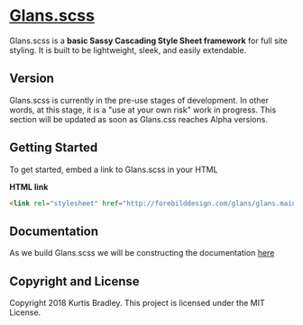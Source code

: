 # [Glans.scss](http://forebilddesign.com/glans/glans.html)
Glans.scss is a **basic Sassy Cascading Style Sheet framework** for full site styling. It is built to be lightweight, sleek, and easily extendable.

## Version
Glans.scss is currently in the pre-use stages of development. In other words, at this stage, it is a "use at your own risk" work in progress. This section will be updated as soon as Glans.css reaches Alpha versions.

## Getting Started
To get started, embed a link to Glans.scss in your HTML

**HTML link**
```html
<link rel="stylesheet" href="http://forebilddesign.com/glans/glans.main.scss">
```

## Documentation
As we build Glans.scss we will be constructing the documentation [here](http://forebilddesign.com/glans/glans.html)

## Copyright and License
Copyright 2018 Kurtis Bradley. This project is licensed under the MIT License.